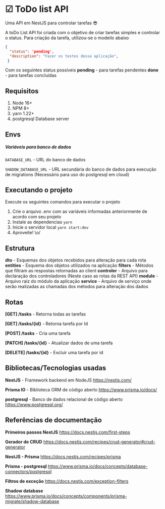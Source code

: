 # ☑ ToDo list API
Uma API em NestJS para controlar tarefas 😎

A toDo List API foi criada com o objetivo de criar tarefas simples e controlar o status. Para criação da tarefa, utilizou-se o modeilo abaixo
```JSON
{
  "status": 'pending',
  "description": "Fazer os testes dessa aplicação",
 }
```
Com os seguintes status possíveis
**pending** - para tarefas pendentes
**done** - para tarefas concluídas

## Requisitos

1. Node 16+
2. NPM 8+
3. yarn 1.22+
4. postgresql Database server

## Envs

##### Variáveis para banco de dados

`DATABASE_URL` - URL do banco de dados

`SHADOW_DATABASE_URL` - URL secundária do banco de dados para execução de migrations (Necessário para uso do postgresql em cloud)

## Executando o projeto

Execute os seguintes comandos para executar o projeto

1. Crie o arquivo .env com as variáveis informadas anteriormente de acordo com seu projeto
2. Instale as dependencias `yarn`
3. Inicie o servidor local `yarn start:dev`
4. Aproveite! \o/

## Estrutura

**dto** - Esquemas dos objetos recebidos para alteração para cada rota
**entities** - Esquema dos objetos utilizados na aplicação
**filters** - Métodos que filtram as respostas retornadas ao client
**controler** - Arquivo para declaração dos controladores (Neste caso as rotas da REST API)
**module** - Arquivo raíz do módulo da aplicação
**service** - Arquivo de serviço onde serão realizadas as chamadas dos métodos para alteração dos dados

## Rotas

**[GET] /tasks** - Retorna todas as tarefas

**[GET] /tasks/{id}** - Retorna tarefa por Id

**[POST] /tasks** - Cria uma tarefa

**[PATCH] /tasks/{id}** - Atualizar dados de uma tarefa

**[DELETE] /tasks/{id}** - Excluir uma tarefa por id


## Bibliotecas/Tecnologias usadas

**NestJS** - Framework backend em NodeJS
https://nestjs.com/

**Prisma IO** - Biblioteca ORM de código aberto
https://www.prisma.io/docs/

**postgresql** - Banco de dados relacional de código aberto
https://www.postgresql.org/


## Referências de documentação

**Primeiros passos NestJS**
https://docs.nestjs.com/first-steps

**Gerador de CRUD**
https://docs.nestjs.com/recipes/crud-generator#crud-generator

**NestJS - Prisma**
https://docs.nestjs.com/recipes/prisma

**Prisma - postgresql**
https://www.prisma.io/docs/concepts/database-connectors/postgresql

**Filtros de exceção**
https://docs.nestjs.com/exception-filters

**Shadow database**
https://www.prisma.io/docs/concepts/components/prisma-migrate/shadow-database

